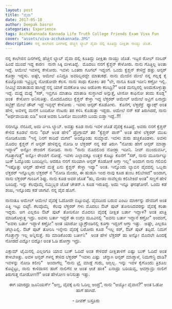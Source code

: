 ```yaml
---
layout: post
title: "ವೈವಾ"
date: 2017-05-18
author: Deepak basrur
categories: Experience
tags: AcchaKannada Kannada Life Truth College Friends Exam Viva Fun
cover: "assets/viva-acchakannada.JPG"
description: ನನ್ನ ಕಾಲೇಜಿನ ದಿನಗಳಲ್ಲಿ ಹೆಚ್ಚಿನ ಲ್ಯಾಬ್ ವೈವಾ ದಲ್ಲಿ ಕೂತಿದ್ದು ದೀಕ್ಷಿತಾ ನಾಯ್ಡು ಜೊತೆ.
---
```


<p align ="justify">ನನ್ನ ಕಾಲೇಜಿನ ದಿನಗಳಲ್ಲಿ ಹೆಚ್ಚಿನ ಲ್ಯಾಬ್ ವೈವಾ ದಲ್ಲಿ ಕೂತಿದ್ದು ದೀಕ್ಷಿತಾ ನಾಯ್ಡು ಜೊತೆ. ಇಬ್ಬರ ರೋಲ್ ನಂಬರ್ ಹಿಂದೆ ಮುಂದೆ ಇದ್ದ ಕಾರಣ  ನಾನೇ ಸಿಕ್ಕಿ ಬೀಳುತಿದ್ದೆ.  ಮೊದಲು ನನಗೆ ಕ್ವೆಶ್ಚನ್ ಕೇಳೋರು. ನಾನು ಗೊತ್ತಿಲ್ಲ ಅಂತಾ ಇದ್ದೆ. ಆಮೇಲೆ ಇವಳನ್ನ ಕೇಳೋರು. ಇವಳು ಒಂತರಾ ಗೂಗಲ್ ಇದ್ದಂಗೆ. ಒಂದು ಕ್ವೆಶ್ಚನ್ ಕೇಳಿದ್ರೆ ಹತ್ತು ಆನ್ಸರ್ ಕೊಡ್ತಾ ಇದ್ದಳು. ಅಷ್ಟೇ, ಆಮೇಲೆ ಏನಿದ್ರೂ ಅವರಿಬ್ಬರದ್ದೇ ಮಾತುಕಥೆ. ನಾನು ಮೇಜಿನ ಮೇಲೆ ನನ್ನ ಗಲ್ಲಕ್ಕೆ ಕೈ ಕೊಟ್ಕೊಂಡು ಇವ್ರಿಬ್ರನ್ನ ನೋಡೋದೇ ಕೆಲಸ. ನಾನು ಸಾಧು ಕೋಕಿಲ ತರ “ಲೇ, ನಾನೂ ಕೂಡ ಇದೀನಿ ಕಣ್ರೋ ಇಲ್ಲಿ. ನೀವಿಬ್ರೆ ಮಾತಾಡುವ ಹಾಗಿದ್ರೆ ನನ್ನ ಯಾಕೆ ಮರಕೋತಿ ಆಟ ಆಡೋಕಾ ಕರಿಸಿದ್ರಿ?” ಅಂತ ಮನಸ್ಸಿನಲ್ಲಿ ಅಂದುಕೊಳ್ಳುತ್ತಾ ಇದ್ದೆ. ಮಧ್ಯೆ ಮಧ್ಯೆ “ಸರ್, ಇಬ್ರಿಗೂ ಮಾತಾಡಿ ಮಾತಾಡಿ ಸುಸ್ತಾಗಿದೆ ಅನ್ಸುತ್ತೆ, ಟೀನೋ ಕಾಫಿನೋ ತಂದು ಕೊಡ್ಲ“ ಅಂತ  ಕೇಳೋಣ ಅನಿಸುತಿತ್ತು. ಮೊದಮೊದಲು ಕ್ವೆಶ್ಚನ್ ಕೇಳ್ತಾ ಇದ್ದ ಲೆಕ್ಚರರ್ ಆಮೇಲ್ ಆಮೇಲೆ ಅವ್ರಿಗೆ ಏನಾದ್ರು ಸಬ್ಜೆಕ್ಟ್ ಮೇಲೆ ಡೌಟ್ ಇದ್ರೆ ಇವ್ಳನ್ನ್ ಕೇಳೋರು . ಇವಳು ಆನ್ಸರ್ ಕೊಡೋಳು.  ಕೊನೆಗೆ, ಲೆಕ್ಚರೆರ್ರೆ  ಥ್ಯಾಂಕ್ಸ್ ಅಂತ ಹೇಳಿ, ಅವಳನ್ನ ಮನೆಗೆ ಬಂದಿರೋ ನೆಂಟರು ತರ ಕಳಿಸಿ ಕೊಡುತ್ತಾ ಇದ್ದರು. ಆಮೇಲೆ ನನ್ ಕಡೆ ತಿರುಗಿದರೆ, ನಾನು “ಅರ್ಥವಾಯಿತು ಬಿಡಿ” ಅಂತ ಅವರು ಓಡಿಸೋ ಮುಂಚೆನೇ ಬಂದು ಬಿಡ್ತಾ ಇದ್ದೆ..!!!</p> <!-- more -->

<p align ="justify">ನನಗಿನ್ನೂ ನೆನಪಿದೆ, ಅದು ಎಇಸಿ ಲ್ಯಾಬ್. ಅವತ್ತು ಕೂಡ ನಾನು ಇವಳ ಜೊತೆ ವೈವಕ್ಕೆ ಕೂತಿದ್ದೆ. ಅವರು ನನಗೆ ಕ್ವೆಶ್ಚನ್ ಕೇಳಿದ ಕೂಡಲೆ ನಾನು “ಥಟ್ ಅಂತ ಹೇಳಿ” ಪ್ರೊಗ್ರಾಮ್ ತರ “ಕ್ವೆಶ್ಚನ್ ಪಾಸ್“ ಅಂತ ಹೇಳಿ ಲೆಕ್ಚರರ್ ಮುಖ ನೋಡಿಕೊಂಡು “ಇನ್ನ ನಿನಗೆ ಕಾದಿದೆ ಮಗನೆ“ ಅಂದ್ಕೊಂಡು ಸುಮ್ನಾದೆ. ಇವಳು ಶುರು ಹಚ್ಚಿಕೊಂಡಳು. ಅವಳು ಮೊದಲ ಕ್ವೆಶ್ಚನ್ ಗೆ ಆನ್ಸರ್ ಹೇಳಿದ್ದನ್ನ ನೋಡಿ ಆ ಲೆಕ್ಚರರ್ ನನ್ನ ಕಡೆ ತಿರುಗಿ “ನೋಡು ಹೇಗೆ ಆನ್ಸರ್ ಮಾಡ್ತಾ ಇದ್ದಾಳೆ” ಅನ್ನೋ ರೇಂಜಿಗೆ ನೋಡಿದ. ನಾನು “ನಾನು ಮೊದಲಿಂದ ನೋಡ್ತಾ ಇದೀನಿ. ನೀವ್ ಮುಂದುವರ್ಸಿ, ಗೊತ್ತಾಗುತ್ತೆ” ಅನ್ನೋ ರೇಂಜಿಗೆ ನೋಡ್ದೆ. ಇವಳು ಎಲ್ಲಾದಕ್ಕೂ ಉತ್ತರ ಕೊಟ್ಟು ಕೊನೆಗೆ “ಸರ್, ನಾನು ಮೂರ್ನಾಲ್ಕು ಬುಕ್ ಓದ್ಕೊಂಡು ಬಂದಿದ್ದೀನಿ. ಆದರೂ ನನಗೆ ಸರಿಯಾಗಿ ಆನ್ಸರ್ ಕೊಡೋಕೆ ಆಗ್ತಾ ಇಲ್ಲ” ಅಂದಾಗ ನಾನು ಗಲಿಬಿಲಿ “ಇಷ್ಟೊತ್ತು ಆನ್ಸರ್ ಹೇಳದೆ ಮತ್ತೆ ಏನು ಕ್ವೆಶ್ಚನ್ ಕೇಳ್ತಾ ಇದ್ಯಾ” ಅಂತ. ಇನ್ನೊಂದು ಲ್ಯಾಬಿನ ವೈವದಲ್ಲಿ ಒಬ್ಬರು ಲೆಕ್ಚರರ್ ಇನ್ನೊಬ್ಬರು ಲೆಕ್ಚರರ್ ನ “ನೋಡಿ ಮೇಡಂ, ಈ ಹುಡುಗಿ ಇಂದ ನಾವು ಕೂಡ ತುಂಬ ಕಲಿಬೇಕಿದೆ“ ಅಂದಾಗ, ನಾನು ಲೆಕ್ಚರರ್ ಗುಂಪಿಗೆ ಶಿಫ್ಟು. ನಾನು ಕೂಡ ಅವರ ಜೊತೆ “ಹು, ಮೇಡಂ ನಾವೆಲ್ಲರು ಕಲಿಬೇಕಿದೆ ಅಂತ” ಸಣ್ಣಗೆ ಹೇಳಿ ಬಂದಿದ್ದೆ. ಇನ್ನು ಕೆಲವೊಮ್ಮೆ ನಮ್ಮಿಬ್ಬರ ಜೊತೆ ಚೇತನ್.ಸಿ ಕೂಡ ಇರುತಿದ್ದ. ಅದು ಇನ್ನೂ ಘನಘೋರ!. ಒಂದು ಕಡೆ ಶಂಖ, ಇನ್ನೊಂದು ಕಡೆ ಜಾಗಟೆ. ನನ್ನ ವೈವ ಹೊಗೆ.</p>

<p align ="justify">ನಾನಂತೂ ಆಮೇಲ್ ಆಮೇಲೆ ವೈವಕ್ಕೆ ಓದೋದೇ ಬಿಟ್ಟುಬಿಟ್ಟೆ. ವೈವದಿಂದ ಬರುವ ಎಂಟು ಮಾರ್ಕನ್ನು ದೇವರಿಗೆ ಅಂತ ಎತ್ತಿ ಇಟ್ಟು ಬಿಟ್ಟೆ!. ಕೆಲವೊಮ್ಮೆ  ಕೆಲವು ಲೆಕ್ಚರರ್ ಗಳು ಮೊದಲು ಔಟ್ ಪುಟ್ ತೋರಿಸಿದವರನ್ನು ವೈವಕ್ಕೆ ಕರಿತಾ ಇದ್ದರು. ಆಗ ಎಲ್ಲರೂ ಔಟ್ ಪುಟ್ ತೋರಿಸೋ ಮೊದಲು ವೈವಕ್ಕೆ ದೀಕ್ಷಿತ ಬರ್ತಾ ಇದ್ದಾಳ? ಅಂತ ಖಾತ್ರಿ ಮಾಡಿಕೊಳ್ಳುತ್ತ ಇದ್ರು. ಅವಳು ಬರ್ತಾ ಇದ್ದರೆ ಈ ಉಗ್ರಂ ಮೂವಿನಲ್ಲಿ “ಅವನು ಬರ್ತಾ ಇದ್ದಾನೆ ಕಣ್ರೋ” ಅಂದಂಗೆ, “ಅವಳು ಬರ್ತಾ ಇದ್ದಾಳೆ ಕಣ್ರೋ” ಅಂತ ಯಾರೋ ಬ್ಯಾಗ್ರೌಂಡಿನಲ್ಲಿ ಕೂಗ್ತಾ ಇದ್ದಂಗೆ ಆಗ್ತಾ ಇತ್ತು.  ಅಷ್ಟೇ, ಎಲ್ಲರೂ ಚೆಲ್ಲಾಪಿಲ್ಲಿ. ಔಟ್ ಪುಟ್ ತೋರಿಸಿ ಇನ್ನೇನು ವೈವಕ್ಕೆ ಬರೋರು ಕೂಡ "ಇಲ್ಲ ಸರ್, ಔಟ್ ಪುಟ್ ತಪ್ಪಿದೆ. ನಿಮಗೆ ಗೊತ್ತಾಗ್ತಾ ಇಲ್ಲ ಅನ್ನಿಸುತ್ತೆ. ಸರಿ ಮಾಡಿಕೊಂಡು ಬರ್ತೀನಿ"  ಅಂತ ಹೇಳಿ ಲೆಕ್ಚರರ್ ಹು ಅನ್ನೋ ಮೊದಲೇ ಹಿಂದಕ್ಕೆ ನೋಡದೆ ಎದ್ನೋ ಬಿದ್ನೋ ಅಂತ ಓಡಿ ಹೋಗ್ತಾ ಇದ್ರು.</p>

<p align ="justify">ಎಕ್ಸಾಮ್ ಟೈಮಿನಲ್ಲಿ ಎಲ್ಲರಿಗೂ ಯಾವ ಬುಕ್ ಓದಿದೆ ಅಂತ ಕೇಳಿದರೆ ದೀಕ್ಷಿತಾಳಿಗೆ ಎಷ್ಟು ಬುಕ್ ಓದಿದೆ ಅಂತ ಕೇಳಬೇಕಿತ್ತು. ಅವಳ ಆನ್ಸರ್ ಗಳನ್ನ ಕೇಳಿದ ಲೆಕ್ಚರರ್ “ಇವಳು ಎಷ್ಟು  ಚೆನ್ನಾಗಿ ಆನ್ಸರ್ ಮಾಡ್ತಾಳೆ, ನಿಮಗೇನ್ರಿ ದಾಡಿ? ಇವಳನ್ನು ನೋಡಿ ಕಲೀರಿ“  ಅಂದಾಗೆಲ್ಲ “ನಾನು ಟ್ರೈ ಮಾಡ್ದೆ ಗುರು, ಆಗ್ಲಿಲ್ಲ. ಇನ್ನು ಇವಳ ಕೈಗೊಂದು ತ್ರಿಶೂಲ ಕೊಟ್ಬಿಟ್ಟು, ನಾನು ಕಾಳಿದಾಸನ ಹಾಗೆ ನಾಲಿಗೆನ ಆ ಅಂತ ಆಚೆ ಹಾಕಿ” ಏನಾದ್ರು ಬರಿಯವ್ವ, ಆವಗ್ಲಾದ್ರು ನಾಲಿಗೆ ತಿರುಗುತ್ತ ನೋಡೋಣ!!” ಅಂತ ಹೇಳೋಣ ಅನಿಸುತ್ತಾ ಇತ್ತು.</p>

<p align ="center">ಈಗ ಯಾರದ್ರು ಜೂನಿಯರ್ಸ್ “ಅಣ್ಣ, ವೈವಕ್ಕೆ ಏನು ಓದಿಲ್ಲ ಅಂದ್ರೆ”, ನಾನು “ಅಯ್ಯೋ ವೈವಾನ?” ಅಂತ ಓಡೋ ಹಾಗೆ ಹಾಗಿದೆ.</p>

<p align ="center">- ದೀಪಕ್ ಬಸ್ರೂರು </p>
